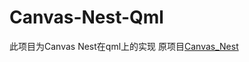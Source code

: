 # Canvas-Nest-Qml

此项目为Canvas Nest在qml上的实现
原项目[Canvas_Nest](https://github.com/hustcc/canvas-nest.js/)
